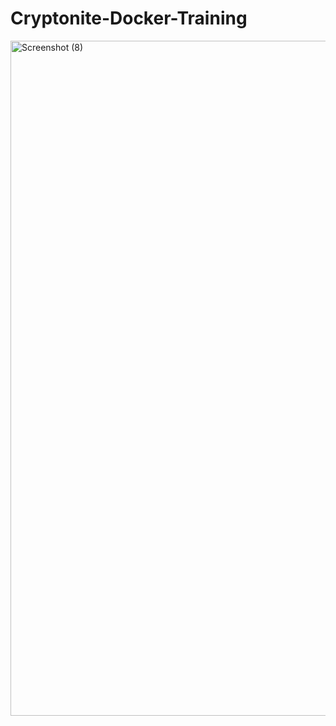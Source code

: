 ﻿# Cryptonite-Docker-Training

<img width="1920" height="1080" alt="Screenshot (8)" src="https://github.com/user-attachments/assets/7e30cb5d-39ee-415c-92e7-02d384bb35ed" />
